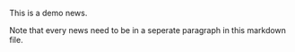 This is a demo news.

Note that every news need to be in a seperate paragraph in this markdown file.